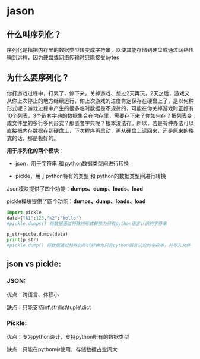 # jason

## 什么叫序列化？

序列化是指把内存里的数据类型转变成字符串，以使其能存储到硬盘或通过网络传输到远程，因为硬盘或网络传输时只能接受bytes

## 为什么要序列化？

你打游戏过程中，打累了，停下来，关掉游戏、想过2天再玩，2天之后，游戏又从你上次停止的地方继续运行，你上次游戏的进度肯定保存在硬盘上了，是以何种形式呢？游戏过程中产生的很多临时数据是不规律的，可能在你关掉游戏时正好有10个列表，3个嵌套字典的数据集合在内存里，需要存下来？你如何存？把列表变成文件里的多行多列形式？那嵌套字典呢？根本没法存。所以，若是有种办法可以直接把内存数据存到硬盘上，下次程序再启动，再从硬盘上读回来，还是原来的格式的话，那是极好的。

**用于序列化的两个模块**：

* json，用于字符串 和 python数据类型间进行转换

* pickle，用于python特有的类型 和 python的数据类型间进行转换

Json模块提供了四个功能：**dumps、dump、loads、load**

pickle模块提供了四个功能：**dumps、dump、loads、load**

```python
import pickle
data={"k1":123,"k2":"hello"}
#pickle.dumps() 将数据通过特殊的形式转换为只有python语言认识的字符串

p_str=picle.dumps(data)
print(p_str)
#pickle.dump() 将数据通过特殊的形式转换为只有python语言认识的字符串，并写入文件
```

## json vs pickle:

### JSON:

优点：跨语言、体积小

缺点：只能支持int\str\list\tuple\dict

### Pickle:

优点：专为python设计，支持python所有的数据类型

缺点：只能在python中使用，存储数据占空间大
